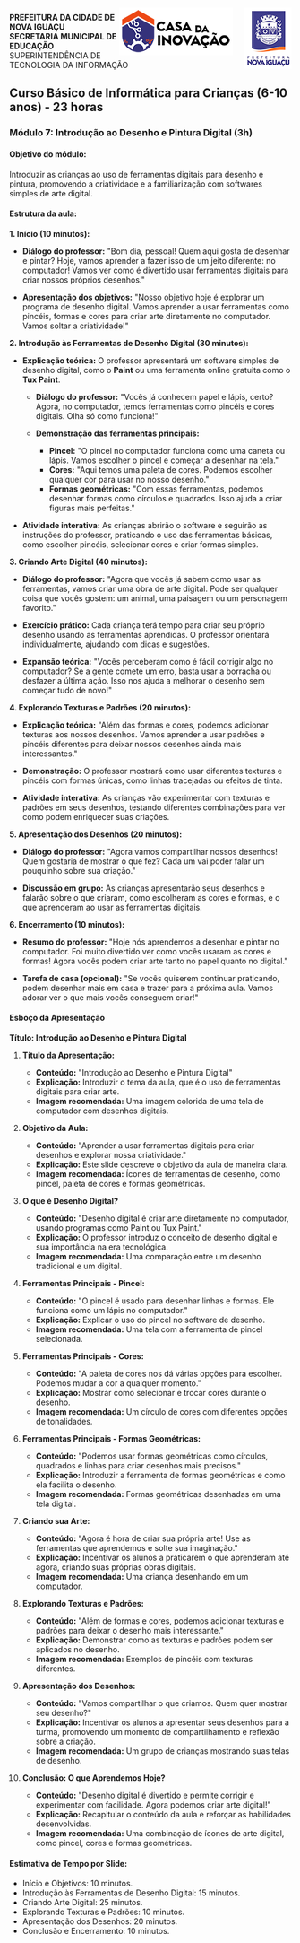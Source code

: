 <img src="Imagem/logopcni.png" align="right" style="margin-top:5px; " />
<img src="Imagem/logoCasaInovacao.png" align="right" style="margin-top:5px;margin-right:20px" />

**PREFEITURA DA CIDADE DE NOVA IGUAÇU** <br>
**SECRETARIA MUNICIPAL DE EDUCAÇÃO** <br>
SUPERINTENDÊNCIA DE TECNOLOGIA DA INFORMAÇÃO <br>

## Curso Básico de Informática para Crianças (6-10 anos) - 23 horas

### Módulo 7: Introdução ao Desenho e Pintura Digital (3h)

#### **Objetivo do módulo:**  
Introduzir as crianças ao uso de ferramentas digitais para desenho e pintura, promovendo a criatividade e a familiarização com softwares simples de arte digital.

#### Estrutura da aula:

**1. Início (10 minutos):**
- **Diálogo do professor:**
  "Bom dia, pessoal! Quem aqui gosta de desenhar e pintar? Hoje, vamos aprender a fazer isso de um jeito diferente: no computador! Vamos ver como é divertido usar ferramentas digitais para criar nossos próprios desenhos."

- **Apresentação dos objetivos:**
  "Nosso objetivo hoje é explorar um programa de desenho digital. Vamos aprender a usar ferramentas como pincéis, formas e cores para criar arte diretamente no computador. Vamos soltar a criatividade!"

**2. Introdução às Ferramentas de Desenho Digital (30 minutos):**
- **Explicação teórica:**
  O professor apresentará um software simples de desenho digital, como o **Paint** ou uma ferramenta online gratuita como o **Tux Paint**.

  - **Diálogo do professor:**
    "Vocês já conhecem papel e lápis, certo? Agora, no computador, temos ferramentas como pincéis e cores digitais. Olha só como funciona!"
  
  - **Demonstração das ferramentas principais:**
    - **Pincel:** "O pincel no computador funciona como uma caneta ou lápis. Vamos escolher o pincel e começar a desenhar na tela."
    - **Cores:** "Aqui temos uma paleta de cores. Podemos escolher qualquer cor para usar no nosso desenho."
    - **Formas geométricas:** "Com essas ferramentas, podemos desenhar formas como círculos e quadrados. Isso ajuda a criar figuras mais perfeitas."

- **Atividade interativa:**
  As crianças abrirão o software e seguirão as instruções do professor, praticando o uso das ferramentas básicas, como escolher pincéis, selecionar cores e criar formas simples.

**3. Criando Arte Digital (40 minutos):**
- **Diálogo do professor:**
  "Agora que vocês já sabem como usar as ferramentas, vamos criar uma obra de arte digital. Pode ser qualquer coisa que vocês gostem: um animal, uma paisagem ou um personagem favorito."

- **Exercício prático:**
  Cada criança terá tempo para criar seu próprio desenho usando as ferramentas aprendidas. O professor orientará individualmente, ajudando com dicas e sugestões.

- **Expansão teórica:**
  "Vocês perceberam como é fácil corrigir algo no computador? Se a gente comete um erro, basta usar a borracha ou desfazer a última ação. Isso nos ajuda a melhorar o desenho sem começar tudo de novo!"

**4. Explorando Texturas e Padrões (20 minutos):**
- **Explicação teórica:**
  "Além das formas e cores, podemos adicionar texturas aos nossos desenhos. Vamos aprender a usar padrões e pincéis diferentes para deixar nossos desenhos ainda mais interessantes."

- **Demonstração:**
  O professor mostrará como usar diferentes texturas e pincéis com formas únicas, como linhas tracejadas ou efeitos de tinta.

- **Atividade interativa:**
  As crianças vão experimentar com texturas e padrões em seus desenhos, testando diferentes combinações para ver como podem enriquecer suas criações.

**5. Apresentação dos Desenhos (20 minutos):**
- **Diálogo do professor:**
  "Agora vamos compartilhar nossos desenhos! Quem gostaria de mostrar o que fez? Cada um vai poder falar um pouquinho sobre sua criação."

- **Discussão em grupo:**
  As crianças apresentarão seus desenhos e falarão sobre o que criaram, como escolheram as cores e formas, e o que aprenderam ao usar as ferramentas digitais.

**6. Encerramento (10 minutos):**
- **Resumo do professor:**
  "Hoje nós aprendemos a desenhar e pintar no computador. Foi muito divertido ver como vocês usaram as cores e formas! Agora vocês podem criar arte tanto no papel quanto no digital."

- **Tarefa de casa (opcional):**
  "Se vocês quiserem continuar praticando, podem desenhar mais em casa e trazer para a próxima aula. Vamos adorar ver o que mais vocês conseguem criar!"

#### Esboço da Apresentação

**Título: Introdução ao Desenho e Pintura Digital**

1. **Título da Apresentação:**
   - **Conteúdo:** "Introdução ao Desenho e Pintura Digital"
   - **Explicação:** Introduzir o tema da aula, que é o uso de ferramentas digitais para criar arte.
   - **Imagem recomendada:** Uma imagem colorida de uma tela de computador com desenhos digitais.

2. **Objetivo da Aula:**
   - **Conteúdo:** "Aprender a usar ferramentas digitais para criar desenhos e explorar nossa criatividade."
   - **Explicação:** Este slide descreve o objetivo da aula de maneira clara.
   - **Imagem recomendada:** Ícones de ferramentas de desenho, como pincel, paleta de cores e formas geométricas.

3. **O que é Desenho Digital?**
   - **Conteúdo:** "Desenho digital é criar arte diretamente no computador, usando programas como Paint ou Tux Paint."
   - **Explicação:** O professor introduz o conceito de desenho digital e sua importância na era tecnológica.
   - **Imagem recomendada:** Uma comparação entre um desenho tradicional e um digital.

4. **Ferramentas Principais - Pincel:**
   - **Conteúdo:** "O pincel é usado para desenhar linhas e formas. Ele funciona como um lápis no computador."
   - **Explicação:** Explicar o uso do pincel no software de desenho.
   - **Imagem recomendada:** Uma tela com a ferramenta de pincel selecionada.

5. **Ferramentas Principais - Cores:**
   - **Conteúdo:** "A paleta de cores nos dá várias opções para escolher. Podemos mudar a cor a qualquer momento."
   - **Explicação:** Mostrar como selecionar e trocar cores durante o desenho.
   - **Imagem recomendada:** Um círculo de cores com diferentes opções de tonalidades.

6. **Ferramentas Principais - Formas Geométricas:**
   - **Conteúdo:** "Podemos usar formas geométricas como círculos, quadrados e linhas para criar desenhos mais precisos."
   - **Explicação:** Introduzir a ferramenta de formas geométricas e como ela facilita o desenho.
   - **Imagem recomendada:** Formas geométricas desenhadas em uma tela digital.

7. **Criando sua Arte:**
   - **Conteúdo:** "Agora é hora de criar sua própria arte! Use as ferramentas que aprendemos e solte sua imaginação."
   - **Explicação:** Incentivar os alunos a praticarem o que aprenderam até agora, criando suas próprias obras digitais.
   - **Imagem recomendada:** Uma criança desenhando em um computador.

8. **Explorando Texturas e Padrões:**
   - **Conteúdo:** "Além de formas e cores, podemos adicionar texturas e padrões para deixar o desenho mais interessante."
   - **Explicação:** Demonstrar como as texturas e padrões podem ser aplicados no desenho.
   - **Imagem recomendada:** Exemplos de pincéis com texturas diferentes.

9. **Apresentação dos Desenhos:**
   - **Conteúdo:** "Vamos compartilhar o que criamos. Quem quer mostrar seu desenho?"
   - **Explicação:** Incentivar os alunos a apresentar seus desenhos para a turma, promovendo um momento de compartilhamento e reflexão sobre a criação.
   - **Imagem recomendada:** Um grupo de crianças mostrando suas telas de desenho.

10. **Conclusão: O que Aprendemos Hoje?**
    - **Conteúdo:** "Desenho digital é divertido e permite corrigir e experimentar com facilidade. Agora podemos criar arte digital!"
    - **Explicação:** Recapitular o conteúdo da aula e reforçar as habilidades desenvolvidas.
    - **Imagem recomendada:** Uma combinação de ícones de arte digital, como pincel, cores e formas geométricas.

#### Estimativa de Tempo por Slide:

- Início e Objetivos: 10 minutos.
- Introdução às Ferramentas de Desenho Digital: 15 minutos.
- Criando Arte Digital: 25 minutos.
- Explorando Texturas e Padrões: 10 minutos.
- Apresentação dos Desenhos: 20 minutos.
- Conclusão e Encerramento: 10 minutos.

